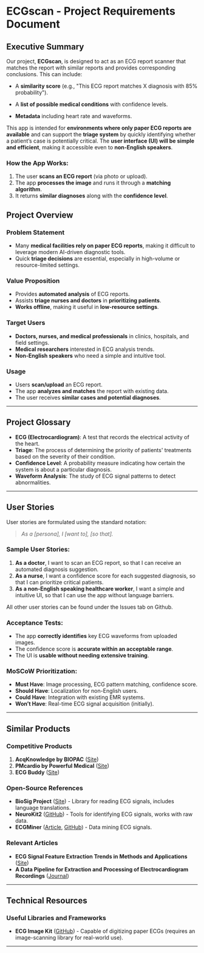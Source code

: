 # ECGscan - Project Requirements Document

## Executive Summary
Our project, **ECGscan**, is designed to act as an ECG report scanner that matches the report with similar reports and provides corresponding conclusions. This can include:

- A **similarity score** (e.g., "This ECG report matches X diagnosis with 85% probability").

- A **list of possible medical conditions** with confidence levels.

- **Metadata** including heart rate and waveforms.

This app is intended for **environments where only paper ECG reports are available** and can support the **triage system** by quickly identifying whether a patient’s case is potentially critical. The **user interface (UI) will be simple and efficient**, making it accessible even to **non-English speakers**.

### How the App Works:
1. The user **scans an ECG report** (via photo or upload).
2. The app **processes the image** and runs it through a **matching algorithm**.
3. It returns **similar diagnoses** along with the **confidence level**.


## Project Overview
### Problem Statement
- Many **medical facilities rely on paper ECG reports**, making it difficult to leverage modern AI-driven diagnostic tools.
- Quick **triage decisions** are essential, especially in high-volume or resource-limited settings.

### Value Proposition
- Provides **automated analysis** of ECG reports.
- Assists **triage nurses and doctors** in **prioritizing patients**.
- **Works offline**, making it useful in **low-resource settings**.

### Target Users
- **Doctors, nurses, and medical professionals** in clinics, hospitals, and field settings.
- **Medical researchers** interested in ECG analysis trends.
- **Non-English speakers** who need a simple and intuitive tool.

### Usage
- Users **scan/upload** an ECG report.
- The app **analyzes and matches** the report with existing data.
- The user receives **similar cases and potential diagnoses**.

---

## Project Glossary
- **ECG (Electrocardiogram)**: A test that records the electrical activity of the heart.
- **Triage**: The process of determining the priority of patients' treatments based on the severity of their condition.
- **Confidence Level**: A probability measure indicating how certain the system is about a particular diagnosis.
- **Waveform Analysis**: The study of ECG signal patterns to detect abnormalities.

---

## User Stories
User stories are formulated using the standard notation:
> *As a [persona], I [want to], [so that].*

### Sample User Stories:
1. **As a doctor**, I want to scan an ECG report, so that I can receive an automated diagnosis suggestion.
2. **As a nurse**, I want a confidence score for each suggested diagnosis, so that I can prioritize critical patients.
3. **As a non-English speaking healthcare worker**, I want a simple and intuitive UI, so that I can use the app without language barriers.

All other user stories can be found under the Issues tab on Github.

### Acceptance Tests:
- The app **correctly identifies** key ECG waveforms from uploaded images.
- The confidence score is **accurate within an acceptable range**.
- The UI is **usable without needing extensive training**.

### MoSCoW Prioritization:
- **Must Have**: Image processing, ECG pattern matching, confidence score.
- **Should Have**: Localization for non-English users.
- **Could Have**: Integration with existing EMR systems.
- **Won’t Have**: Real-time ECG signal acquisition (initially).

---

## Similar Products

### Competitive Products
1. **AcqKnowledge by BIOPAC** ([Site](https://www.biopac.com/knowledge-base/ecg-analysis/))
2. **PMcardio by Powerful Medical** ([Site](https://www.powerfulmedical.com/))
3. **ECG Buddy** ([Site](https://www.ecgbuddy.ai/en))

### Open-Source References
- **BioSig Project** ([Site](https://biosig.sourceforge.net/projects.html)) - Library for reading ECG signals, includes language translations.
- **NeuroKit2** ([GitHub](https://neuropsychology.github.io/NeuroKit/)) - Tools for identifying ECG signals, works with raw data.
- **ECGMiner** ([Article](https://www.sciencedirect.com/science/article/pii/S016926072400049X), [GitHub](https://github.com/adofersan/ecg-miner)) - Data mining ECG signals.

### Relevant Articles
- **ECG Signal Feature Extraction Trends in Methods and Applications** ([Site](https://biomedical-engineering-online.biomedcentral.com/articles/10.1186/s12938-023-01075-1))
- **A Data Pipeline for Extraction and Processing of Electrocardiogram Recordings** ([Journal](https://www.cinc.org/2021/Program/accepted/228_Preprint.pdf))

---

## Technical Resources
### Useful Libraries and Frameworks
- **ECG Image Kit** ([GitHub](https://github.com/alphanumericslab/ecg-image-kit)) - Capable of digitizing paper ECGs (requires an image-scanning library for real-world use).

---
